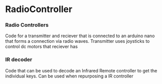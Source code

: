 # RadioController 

### Radio Controllers
Code for a transmitter and reciever that is connected to an arduino nano that forms a connection via radio waves.
Transmitter uses joysticks to control dc motors that reciever has

### IR decoder
Code that can be used to decode an Infrared Remote controller to get the individual keys. Can be used when repurposing a IR controller

